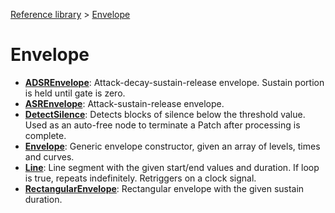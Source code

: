 [Reference library](../index.md) > [Envelope](index.md)

# Envelope

- **[ADSREnvelope](adsrenvelope/index.md)**: Attack-decay-sustain-release envelope. Sustain portion is held until gate is zero.
- **[ASREnvelope](asrenvelope/index.md)**: Attack-sustain-release envelope.
- **[DetectSilence](detectsilence/index.md)**: Detects blocks of silence below the threshold value. Used as an auto-free node to terminate a Patch after processing is complete.
- **[Envelope](envelope/index.md)**: Generic envelope constructor, given an array of levels, times and curves.
- **[Line](line/index.md)**: Line segment with the given start/end values and duration. If loop is true, repeats indefinitely. Retriggers on a clock signal.
- **[RectangularEnvelope](rectangularenvelope/index.md)**: Rectangular envelope with the given sustain duration.
